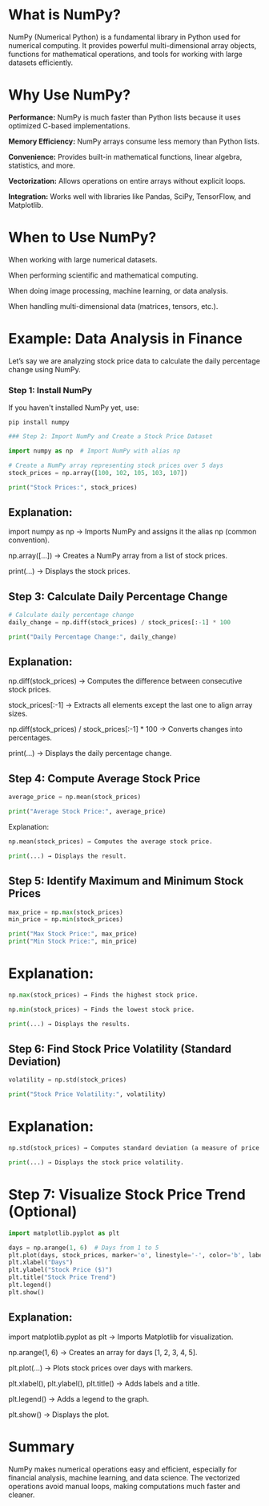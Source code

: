 # What is NumPy?

NumPy (Numerical Python) is a fundamental library in Python used for numerical computing. It provides powerful multi-dimensional array objects, functions for mathematical operations, and tools for working with large datasets efficiently.

# Why Use NumPy?

**Performance:** NumPy is much faster than Python lists because it uses optimized C-based implementations.

**Memory Efficiency:** NumPy arrays consume less memory than Python lists.

**Convenience:** Provides built-in mathematical functions, linear algebra, statistics, and more.

**Vectorization:** Allows operations on entire arrays without explicit loops.

**Integration:** Works well with libraries like Pandas, SciPy, TensorFlow, and Matplotlib.

# When to Use NumPy?

When working with large numerical datasets.

When performing scientific and mathematical computing.

When doing image processing, machine learning, or data analysis.

When handling multi-dimensional data (matrices, tensors, etc.).

#  Example: Data Analysis in Finance

Let’s say we are analyzing stock price data to calculate the daily percentage change using NumPy.

### Step 1: Install NumPy

If you haven't installed NumPy yet, use:

`pip install numpy`
```python
### Step 2: Import NumPy and Create a Stock Price Dataset

import numpy as np  # Import NumPy with alias np

# Create a NumPy array representing stock prices over 5 days
stock_prices = np.array([100, 102, 105, 103, 107])

print("Stock Prices:", stock_prices)
```
## Explanation:

import numpy as np → Imports NumPy and assigns it the alias np (common convention).

np.array([...]) → Creates a NumPy array from a list of stock prices.

print(...) → Displays the stock prices.

## Step 3: Calculate Daily Percentage Change
```python
# Calculate daily percentage change
daily_change = np.diff(stock_prices) / stock_prices[:-1] * 100

print("Daily Percentage Change:", daily_change)
```
## Explanation:

np.diff(stock_prices) → Computes the difference between consecutive stock prices.

stock_prices[:-1] → Extracts all elements except the last one to align array sizes.

np.diff(stock_prices) / stock_prices[:-1] * 100 → Converts changes into percentages.

print(...) → Displays the daily percentage change.

## Step 4: Compute Average Stock Price
```python
average_price = np.mean(stock_prices)

print("Average Stock Price:", average_price)
```
Explanation:
```python
np.mean(stock_prices) → Computes the average stock price.

print(...) → Displays the result.
```
## Step 5: Identify Maximum and Minimum Stock Prices
```python
max_price = np.max(stock_prices)
min_price = np.min(stock_prices)

print("Max Stock Price:", max_price)
print("Min Stock Price:", min_price)
```
# Explanation:
```python
np.max(stock_prices) → Finds the highest stock price.

np.min(stock_prices) → Finds the lowest stock price.

print(...) → Displays the results.
```
## Step 6: Find Stock Price Volatility (Standard Deviation)
```python
volatility = np.std(stock_prices)

print("Stock Price Volatility:", volatility)
```
# Explanation:
```python
np.std(stock_prices) → Computes standard deviation (a measure of price fluctuation).

print(...) → Displays the stock price volatility.
```
# Step 7: Visualize Stock Price Trend (Optional)
```python
import matplotlib.pyplot as plt

days = np.arange(1, 6)  # Days from 1 to 5
plt.plot(days, stock_prices, marker='o', linestyle='-', color='b', label="Stock Price")
plt.xlabel("Days")
plt.ylabel("Stock Price ($)")
plt.title("Stock Price Trend")
plt.legend()
plt.show()
```

## Explanation:

import matplotlib.pyplot as plt → Imports Matplotlib for visualization.

np.arange(1, 6) → Creates an array for days [1, 2, 3, 4, 5].

plt.plot(...) → Plots stock prices over days with markers.

plt.xlabel(), plt.ylabel(), plt.title() → Adds labels and a title.

plt.legend() → Adds a legend to the graph.

plt.show() → Displays the plot.

# Summary

NumPy makes numerical operations easy and efficient, especially for financial analysis, machine learning, and data science. The vectorized operations avoid manual loops, making computations much faster and cleaner.